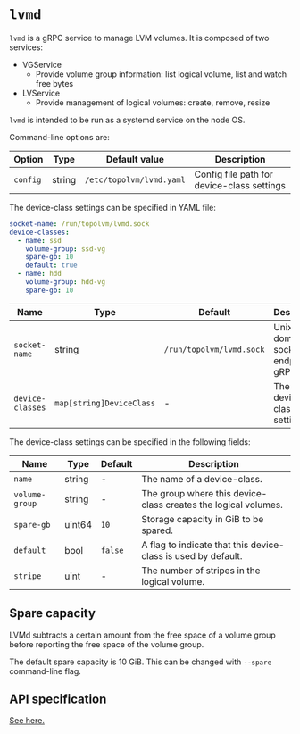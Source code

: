 `lvmd`
======

`lvmd` is a gRPC service to manage LVM volumes.  It is composed of two services:
- VGService
    - Provide volume group information: list logical volume, list and watch free bytes
- LVService
    - Provide management of logical volumes: create, remove, resize

`lvmd` is intended to be run as a systemd service on the node OS.

Command-line options are:

| Option         | Type   | Default value            | Description                                |
| -------------- | ------ | ------------------------ | ------------------------------------------ |
| `config`       | string | `/etc/topolvm/lvmd.yaml` | Config file path for device-class settings |

The device-class settings can be specified in YAML file:

```yaml
socket-name: /run/topolvm/lvmd.sock
device-classes:
  - name: ssd
    volume-group: ssd-vg
    spare-gb: 10
    default: true
  - name: hdd
    volume-group: hdd-vg
    spare-gb: 10
```

| Name             | Type                     | Default                  | Description                         |
| ---------------- | ------------------------ | ------------------------ | ----------------------------------- |
| `socket-name`    | string                   | `/run/topolvm/lvmd.sock` | Unix domain socket endpoint of gRPC |
| `device-classes` | `map[string]DeviceClass` | -                        | The device-class settings           |

The device-class settings can be specified in the following fields:

| Name           | Type   | Default | Description                                                    |
| -------------- | ------ | ------- | -------------------------------------------------------------- |
| `name`         | string | -       | The name of a device-class.                                    |
| `volume-group` | string | -       | The group where this device-class creates the logical volumes. |
| `spare-gb`     | uint64 | `10`    | Storage capacity in GiB to be spared.                          |
| `default`      | bool   | `false` | A flag to indicate that this device-class is used by default.  |
| `stripe`       | uint   | -       | The number of stripes in the logical volume.                   |

Spare capacity
--------------

LVMd subtracts a certain amount from the free space of a volume group before
reporting the free space of the volume group.

The default spare capacity is 10 GiB.  This can be changed with `--spare` command-line flag.

API specification
-----------------

[See here.](./lvmd-protocol.md)
